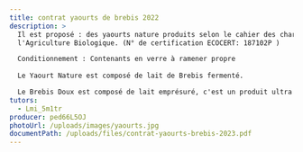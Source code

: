 ```yaml
---
title: contrat yaourts de brebis 2022
description: >
  Il est proposé : des yaourts nature produits selon le cahier des charges de
  l'Agriculture Biologique. (N° de certification ECOCERT: 187102P ) 

  Conditionnement : Contenants en verre à ramener propre
       
  Le Yaourt Nature est composé de lait de Brebis fermenté.

  Le Brebis Doux est composé de lait emprésuré, c'est un produit ultra doux avec une consistance très léger. Il est aussi connu sous le nom de caillebotte.
tutors:
  - Lmi_5m1tr
producer: ped66L5OJ
photoUrl: /uploads/images/yaourts.jpg
documentPath: /uploads/files/contrat-yaourts-brebis-2023.pdf
---
```

